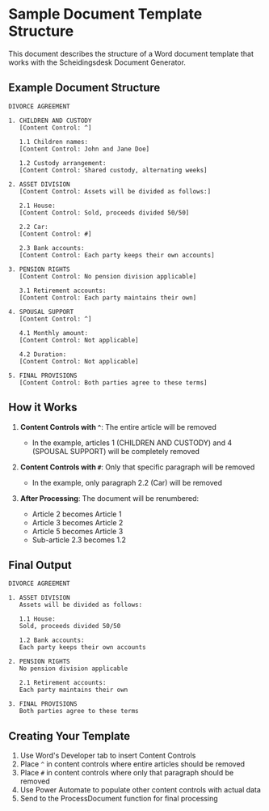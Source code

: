 # Sample Document Template Structure

This document describes the structure of a Word document template that works with the Scheidingsdesk Document Generator.

## Example Document Structure

```
DIVORCE AGREEMENT

1. CHILDREN AND CUSTODY
   [Content Control: ^]
   
   1.1 Children names:
   [Content Control: John and Jane Doe]
   
   1.2 Custody arrangement:
   [Content Control: Shared custody, alternating weeks]

2. ASSET DIVISION
   [Content Control: Assets will be divided as follows:]
   
   2.1 House:
   [Content Control: Sold, proceeds divided 50/50]
   
   2.2 Car:
   [Content Control: #]
   
   2.3 Bank accounts:
   [Content Control: Each party keeps their own accounts]

3. PENSION RIGHTS
   [Content Control: No pension division applicable]
   
   3.1 Retirement accounts:
   [Content Control: Each party maintains their own]

4. SPOUSAL SUPPORT
   [Content Control: ^]
   
   4.1 Monthly amount:
   [Content Control: Not applicable]
   
   4.2 Duration:
   [Content Control: Not applicable]

5. FINAL PROVISIONS
   [Content Control: Both parties agree to these terms]
```

## How it Works

1. **Content Controls with `^`**: The entire article will be removed
   - In the example, articles 1 (CHILDREN AND CUSTODY) and 4 (SPOUSAL SUPPORT) will be completely removed

2. **Content Controls with `#`**: Only that specific paragraph will be removed
   - In the example, only paragraph 2.2 (Car) will be removed

3. **After Processing**: The document will be renumbered:
   - Article 2 becomes Article 1
   - Article 3 becomes Article 2
   - Article 5 becomes Article 3
   - Sub-article 2.3 becomes 1.2

## Final Output

```
DIVORCE AGREEMENT

1. ASSET DIVISION
   Assets will be divided as follows:
   
   1.1 House:
   Sold, proceeds divided 50/50
   
   1.2 Bank accounts:
   Each party keeps their own accounts

2. PENSION RIGHTS
   No pension division applicable
   
   2.1 Retirement accounts:
   Each party maintains their own

3. FINAL PROVISIONS
   Both parties agree to these terms
```

## Creating Your Template

1. Use Word's Developer tab to insert Content Controls
2. Place `^` in content controls where entire articles should be removed
3. Place `#` in content controls where only that paragraph should be removed
4. Use Power Automate to populate other content controls with actual data
5. Send to the ProcessDocument function for final processing